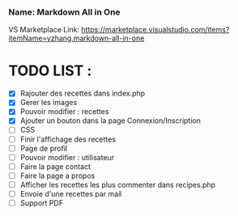 ### Name: Markdown All in One
VS Marketplace Link: https://marketplace.visualstudio.com/items?itemName=yzhang.markdown-all-in-one


# TODO LIST :
- [x] Rajouter des recettes dans index.php
- [X] Gerer les images
- [X] Pouvoir modifier : recettes 
- [X] Ajouter un bouton dans la page Connexion/Inscription
- [ ] CSS
- [ ] Finir l'affichage des recettes
- [ ] Page de profil
- [ ] Pouvoir modifier : utilisateur 
- [ ] Faire la page contact
- [ ] Faire la page a propos
- [ ] Afficher les recettes les plus commenter dans recipes.php
- [ ] Envoie d'une recettes par mail
- [ ] Support PDF
